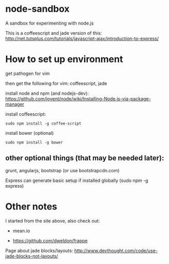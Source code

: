 node-sandbox
============

A sandbox for experimenting with node.js

This is a coffeescript and jade version of this:
http://net.tutsplus.com/tutorials/javascript-ajax/introduction-to-express/

How to set up environment
=========================

get pathogen for vim

then get the following for vim:
  coffeescript, jade

install node and npm (and nodejs-dev):
https://github.com/joyent/node/wiki/Installing-Node.js-via-package-manager

install coffeescript:

    sudo npm install -g coffee-script
    
install bower (optional)
    
    sudo npm install -g bower
    
other optional things (that may be needed later):
-------------------------------------------------

  grunt, angularjs, bootstrap (or use bootstrapcdn.com)
  
Express can generate basic setup if installed globally (sudo npm -g express)


Other notes
===========

I started from the site above, also check out:

- mean.io

- https://github.com/dweldon/frappe

Page about jade blocks/layouts:
http://www.devthought.com/code/use-jade-blocks-not-layouts/
